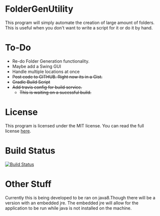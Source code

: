 FolderGenUtility
================

This program will simply automate the creation of large amount of folders. This is useful when you don't want to write a script for it or do it by hand.

To-Do
===
* Re-do Folder Generation functionality.
* Maybe add a Swing GUI
* Handle multiple locations at once
* ~~Post code to GITHUB. Right now its in a Gist.~~
* ~~Gradle Build Script~~
* ~~Add travis config for build service.~~
  * ~~This is waiting on a sucessful build.~~


License
===
This program is licensed under the MIT license. You can read the full license [here](https://raw.githubusercontent.com/carharttjimmy/FolderGenUtility/master/LICENSE).

Build Status
===
[![Build Status](https://travis-ci.org/carharttjimmy/FolderGenUtility.svg?branch=master)](https://travis-ci.org/carharttjimmy/FolderGenUtility)

Other Stuff
===
Currently this is being developed to be ran on java8.Though there will be a version with an embedded jre. The embedded jre will allow for the application to be run while java is not installed on the machine.
